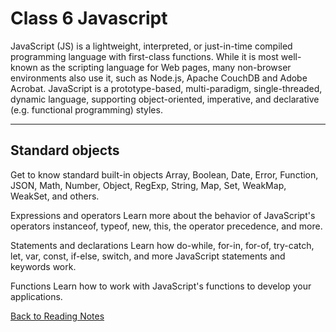 # Class 6 Javascript

JavaScript (JS) is a lightweight, interpreted, or just-in-time compiled programming language with first-class functions. While it is most well-known as the scripting language for Web pages, many non-browser environments also use it, such as Node.js, Apache CouchDB and Adobe Acrobat. JavaScript is a prototype-based, multi-paradigm, single-threaded, dynamic language, supporting object-oriented, imperative, and declarative (e.g. functional programming) styles.

---

## Standard objects
Get to know standard built-in objects Array, Boolean, Date, Error, Function, JSON, Math, Number, Object, RegExp, String, Map, Set, WeakMap, WeakSet, and others.

Expressions and operators
Learn more about the behavior of JavaScript's operators instanceof, typeof, new, this, the operator precedence, and more.

Statements and declarations
Learn how do-while, for-in, for-of, try-catch, let, var, const, if-else, switch, and more JavaScript statements and keywords work.

Functions 
Learn how to work with JavaScript's functions to develop your applications.



[Back to Reading Notes](https://tomgtaylor.github.io/reading-notes)
